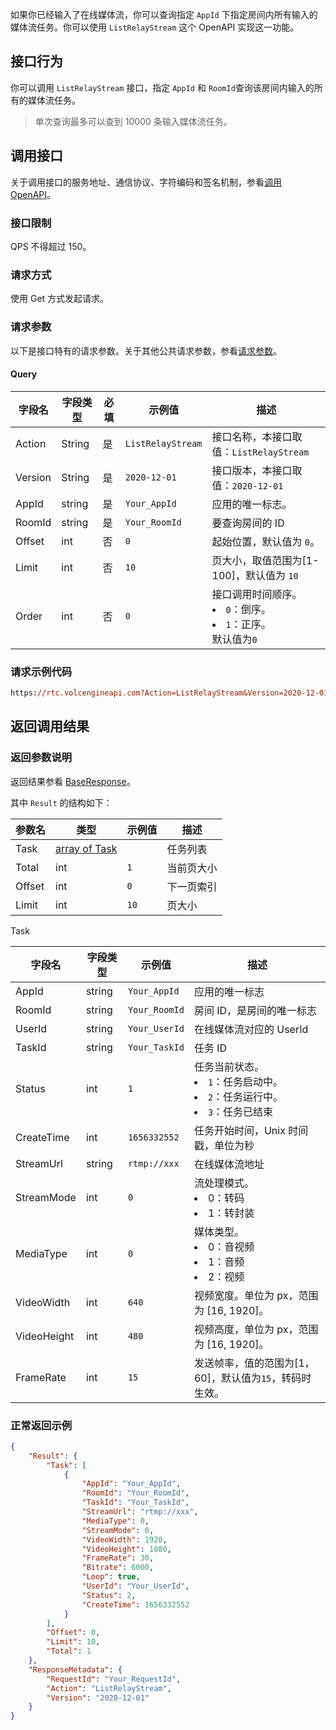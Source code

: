 如果你已经输入了在线媒体流，你可以查询指定 `AppId` 下指定房间内所有输入的媒体流任务。你可以使用 `ListRelayStream` 这个 OpenAPI 实现这一功能。
## 接口行为
你可以调用 `ListRelayStream`  接口，指定 `AppId` 和 `RoomId`查询该房间内输入的所有的媒体流任务。
> 单次查询最多可以查到 10000 条输入媒体流任务。
## 调用接口
关于调用接口的服务地址、通信协议、字符编码和签名机制，参看[调用OpenAPI](69828)。
### 接口限制

QPS 不得超过 150。

### 请求方式 

使用 Get 方式发起请求。

### 请求参数

以下是接口特有的请求参数。关于其他公共请求参数，参看[请求参数](69828.md#requestparameters)。

#### Query

|字段名 |字段类型 |必填 |示例值 |描述 |
|---|---|---|---|---|
|Action |String |是 |`ListRelayStream` | 接口名称，本接口取值：`ListRelayStream` |
|Version |String |是 |`2020-12-01` |接口版本，本接口取值：`2020-12-01` |
|AppId |string |是 |`Your_AppId` |应用的唯一标志。 |
|RoomId |string |是 |`Your_RoomId` |要查询房间的 ID |
|Offset |int |否 |`0` | 起始位置，默认值为 `0`。|
|Limit |int |否 |`10` | 页大小，取值范围为[1-100]，默认值为 `10`|
|Order |int |否 |`0`|接口调用时间顺序。<li> `0`：倒序。</li><li>`1`：正序。</li>默认值为`0` |


### 请求示例代码

```postscript
https://rtc.volcengineapi.com?Action=ListRelayStream&Version=2020-12-01&AppId=Your_AppId&RoomId=Your_RoomId&Offset=0&Limit=10&Order=0
```

## 返回调用结果

### 返回参数说明
返回结果参看 [BaseResponse](69835.md#baseresponse)。

其中 `Result` 的结构如下：

|参数名 |类型 |示例值 | 描述 |
|---|---|---|---|
|Task |[array of Task](#task) | |任务列表 |
|Total |int | `1`|当前页大小 |
|Offset |int | `0`|下一页索引 |
|Limit |int |`10 `|页大小|


 <span id ="task"></span> Task

|字段名 |字段类型 |示例值 |描述 |
|---|---|---|---|
|AppId |string | `Your_AppId` |应用的唯一标志 |
|RoomId |string |`Your_RoomId` |房间 ID，是房间的唯一标志 |
|UserId |string |`Your_UserId` |在线媒体流对应的 UserId |
|TaskId |string |`Your_TaskId` |任务 ID |
|Status |int |`1`|任务当前状态。<li> `1`：任务启动中。</li><li>`2`：任务运行中。</li><li>`3`：任务已结束</li> |
|CreateTime |int |`1656332552`|任务开始时间，Unix 时间戳，单位为秒 |
|StreamUrl |string |`rtmp://xxx`|在线媒体流地址 |
|StreamMode |int |`0`|流处理模式。<li>0：转码</li><li>1：转封装</li> |
|MediaType |int |`0`|媒体类型。<li>0：音视频</li><li> 1：音频</li><li>2：视频</li>|
|VideoWidth |int |`640`|视频宽度。单位为 px，范围为 [16, 1920]。 |
|VideoHeight |int |`480`|视频高度，单位为 px，范围为 [16, 1920]。 |
|FrameRate |int |`15`|发送帧率，值的范围为[1，60]，默认值为`15`，转码时生效。|



### 正常返回示例


```json
{
    "Result": {
        "Task": [
            {
                "AppId": "Your_AppId",
                "RoomId": "Your_RoomId",
                "TaskId": "Your_TaskId",
                "StreamUrl": "rtmp://xxx",
                "MediaType": 0,
                "StreamMode": 0,
                "VideoWidth": 1920,
                "VideoHeight": 1080,
                "FrameRate": 30,
                "Bitrate": 6000,
                "Loop": true,
                "UserId": "Your_UserId",
                "Status": 2,
                "CreateTime": 1656332552
            }
        ],
        "Offset": 0,
        "Limit": 10,
        "Total": 1
    },
    "ResponseMetadata": {
        "RequestId": "Your_RequestId",
        "Action": "ListRelayStream",
        "Version": "2020-12-01"
    }
}
```